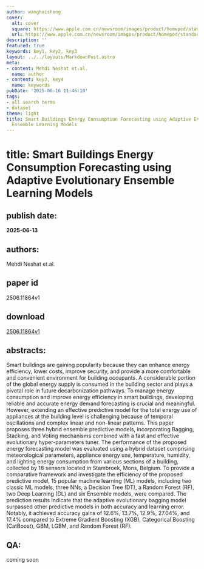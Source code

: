 ```yaml
---
author: wanghaisheng
cover:
  alt: cover
  square: https://www.apple.com.cn/newsroom/images/product/homepod/standard/Apple-HomePod-hero-230118_big.jpg.large_2x.jpg
  url: https://www.apple.com.cn/newsroom/images/product/homepod/standard/Apple-HomePod-hero-230118_big.jpg.large_2x.jpg
description: ''
featured: true
keywords: key1, key2, key3
layout: ../../layouts/MarkdownPost.astro
meta:
- content: Mehdi Neshat et.al.
  name: author
- content: key3, key4
  name: keywords
pubDate: '2025-06-16 11:46:10'
tags:
- all search terms
- dataset
theme: light
title: Smart Buildings Energy Consumption Forecasting using Adaptive Evolutionary
  Ensemble Learning Models
---
```


# title: Smart Buildings Energy Consumption Forecasting using Adaptive Evolutionary Ensemble Learning Models 
## publish date: 
**2025-06-13** 
## authors: 
  Mehdi Neshat et.al. 
## paper id
2506.11864v1
## download
[2506.11864v1](http://arxiv.org/abs/2506.11864v1)
## abstracts:
Smart buildings are gaining popularity because they can enhance energy efficiency, lower costs, improve security, and provide a more comfortable and convenient environment for building occupants. A considerable portion of the global energy supply is consumed in the building sector and plays a pivotal role in future decarbonization pathways. To manage energy consumption and improve energy efficiency in smart buildings, developing reliable and accurate energy demand forecasting is crucial and meaningful. However, extending an effective predictive model for the total energy use of appliances at the building level is challenging because of temporal oscillations and complex linear and non-linear patterns. This paper proposes three hybrid ensemble predictive models, incorporating Bagging, Stacking, and Voting mechanisms combined with a fast and effective evolutionary hyper-parameters tuner. The performance of the proposed energy forecasting model was evaluated using a hybrid dataset comprising meteorological parameters, appliance energy use, temperature, humidity, and lighting energy consumption from various sections of a building, collected by 18 sensors located in Stambroek, Mons, Belgium. To provide a comparative framework and investigate the efficiency of the proposed predictive model, 15 popular machine learning (ML) models, including two classic ML models, three NNs, a Decision Tree (DT), a Random Forest (RF), two Deep Learning (DL) and six Ensemble models, were compared. The prediction results indicate that the adaptive evolutionary bagging model surpassed other predictive models in both accuracy and learning error. Notably, it achieved accuracy gains of 12.6%, 13.7%, 12.9%, 27.04%, and 17.4% compared to Extreme Gradient Boosting (XGB), Categorical Boosting (CatBoost), GBM, LGBM, and Random Forest (RF).
## QA:
coming soon
